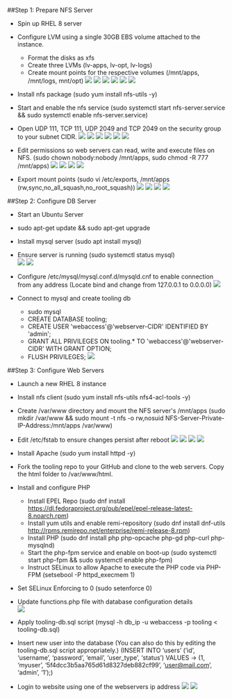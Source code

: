 ##Step 1: Prepare NFS Server
  - Spin up RHEL 8 server
  - Configure LVM using a single 30GB EBS volume attached to the instance.
    - Format the disks as xfs
    - Create three LVMs (lv-apps, lv-opt, lv-logs)
    - Create mount points for the respective volumes (/mnt/apps, /mnt/logs, mnt/opt) 
    ![](./images/six.png)
    ![](./images/Tooling-Website-Infrastructure.png)
    ![](./images/EC2%20connected.PNG)
    ![](./images/nfs%20client%20installed.PNG)
    ![](./images/nfs-vg.png)
    ![](./images/pvcreated.PNG)

  - Install nfs package (sudo yum install nfs-utils -y)
  - Start and enable the nfs service (sudo systemctl start nfs-server.service && sudo systemctl enable nfs-server.service)
  - Open UDP 111, TCP 111, UDP 2049 and TCP 2049 on the security group to your subnet CIDR. 
  ![](./images/sg-config.PNG)
  ![](./images/sg.png)
  ![](./images/Apache%20server%20activated.PNG)
  ![](./images/info%20nfs.PNG)
  ![](./images/NFS%20INSTALLED%20SUCCESSFULLY.PNG)
  ![](./images/installing%20NFS.PNG)

  - Edit permissions so web servers can read, write and execute files on NFS. (sudo chown nobody:nobody /mnt/apps, sudo chmod -R 777 /mnt/apps) 
  ![](./images/perms.png)
  ![](./images/permission.PNG)
  ![](./images/lsblk.PNG)
  ![](./images/lvs%20created.PNG)

  - Export mount points (sudo vi /etc/exports, /mnt/apps <Subnet-CIDR>(rw,sync,no_all_squash,no_root_squash)) 
  ![](./images/exports.png)
  ![](./images/exporting.PNG)
  ![](./images/mounted.PNG)
  ![](./images/mouted%20nfs.PNG)

##Step 2: Configure DB Server
  - Start an Ubuntu Server
  - sudo apt-get update && sudo apt-get upgrade
  - Install mysql server (sudo apt install mysql)
  - Ensure server is running (sudo systemctl status mysql)  
  ![](./images/mysql%20installed.PNG)
  ![](./images/mysql-service.png)

  - Configure /etc/mysql/mysql.conf.d/mysqld.cnf to enable connection from any address (Locate bind and change from 127.0.0.1 to 0.0.0.0) 
  ![](./images/mysqlcnf.png)

  - Connect to mysql and create tooling db
    - sudo mysql
    - CREATE DATABASE tooling;
    - CREATE USER 'webaccess'@'webserver-CIDR' IDENTIFIED BY 'admin';
    - GRANT ALL PRIVILEGES ON tooling.* TO 'webaccess'@'webserver-CIDR' WITH GRANT OPTION;
    - FLUSH PRIVILEGES;
![](./images/clone%20tooling%20git.PNG)


##Step 3: Configure Web Servers
  - Launch a new RHEL 8 instance
  - Install nfs client (sudo yum install nfs-utils nfs4-acl-tools -y)
  - Create /var/www directory and mount the NFS server's /mnt/apps (sudo mkdir /var/www && sudo mount -t nfs -o rw,nosuid NFS-Server-Private-IP-Address:/mnt/apps /var/www)
  - Edit /etc/fstab to ensure changes persist after reboot 
  ![](./images/fstab.png)
  ![](./images/xfs%20format.PNG)
  ![](./images/Vol%20attached%20to%20EC2.PNG)
  ![](./images/Vol%20attached.PNG)

  - Install Apache (sudo yum install httpd -y)
  - Fork the tooling repo to your GitHub and clone to the web servers. Copy the html folder to /var/www/html.
  - Install and configure PHP
    - Install EPEL Repo (sudo dnf install https://dl.fedoraproject.org/pub/epel/epel-release-latest-8.noarch.rpm)
    - Install yum utils and enable remi-repository (sudo dnf install dnf-utils http://rpms.remirepo.net/enterprise/remi-release-8.rpm)
    - Install PHP (sudo dnf install php php-opcache php-gd php-curl php-mysqlnd)
    - Start the php-fpm service and enable on boot-up (sudo systemctl start php-fpm && sudo systemctl enable php-fpm)
    - Instruct SELinux to allow Apache to execute the PHP code via PHP-FPM (setsebool -P httpd_execmem 1)
  - Set SELinux Enforcing to 0 (sudo setenforce 0)
  - Update functions.php file with database configuration details  
  ![](./images/functions.png)

  - Apply tooling-db.sql script (mysql -h db_ip -u webaccess -p tooling < tooling-db.sql)
  - Insert new user into the database (You can also do this by editing the tooling-db.sql script appropriately.) (INSERT INTO ‘users’ (’id’, ‘username’, ‘password’, ‘email’, ‘user_type’, ‘status’) VALUES -> (1, ‘myuser’, ‘5f4dcc3b5aa765d61d8327deb882cf99’, ‘user@mail.com’, ‘admin’, ‘1’);)
  - Login to website using one of the webservers ip address 
  ![](./images/home.png)
  ![](./images/webserver%20logon.PNG)
